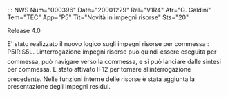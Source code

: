  :  : NWS Num="000396" Date="20001229" Rel="V1R4" Atr="G. Galdini" Tem="TEC" App="P5" Tit="Novità in impegni risorse" Sts="20"

Release 4.0

E' stato realizzato il nuovo logico sugli impegni risorse per commessa :  P5IRIS5L.
Linterrogazione impegni risorse può quindi essere eseguita  per commessa, può navigare verso la commessa, e si può lanciare dalle sintesi per commessa.
E stato attivato lF12 per tornare allinterrogazione precedente.
Nelle funzioni interne delle risorse è stata aggiunta la presentazione degli impegni residui.



